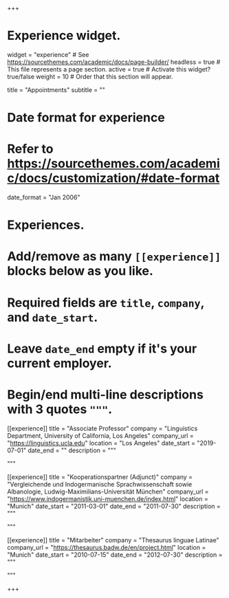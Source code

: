 +++
# Experience widget.
widget = "experience"  # See https://sourcethemes.com/academic/docs/page-builder/
headless = true  # This file represents a page section.
active = true  # Activate this widget? true/false
weight = 10  # Order that this section will appear.

title = "Appointments"
subtitle = ""

# Date format for experience
#   Refer to https://sourcethemes.com/academic/docs/customization/#date-format
date_format = "Jan 2006"

# Experiences.
#   Add/remove as many `[[experience]]` blocks below as you like.
#   Required fields are `title`, `company`, and `date_start`.
#   Leave `date_end` empty if it's your current employer.
#   Begin/end multi-line descriptions with 3 quotes `"""`.

[[experience]]
  title = "Associate Professor"
  company = "Linguistics Department, University of California, Los Angeles"
  company_url = "https://linguistics.ucla.edu"
  location = "Los Angeles"
  date_start = "2019-07-01"
  date_end = ""
  description = """

  """

[[experience]]
  title = "Kooperationspartner (Adjunct)"
  company = "Vergleichende und Indogermanische Sprachwissenschaft sowie Albanologie, Ludwig-Maximilians-Universität München"
  company_url = "https://www.indogermanistik.uni-muenchen.de/index.html"
  location = "Munich"
  date_start = "2011-03-01"
  date_end = "2011-07-30"
  description = """

  """

[[experience]]
  title = "Mitarbeiter"
  company = "Thesaurus linguae Latinae"
  company_url = "https://thesaurus.badw.de/en/project.html"
  location = "Munich"
  date_start = "2010-07-15"
  date_end = "2012-07-30"
  description = """

  """


+++
